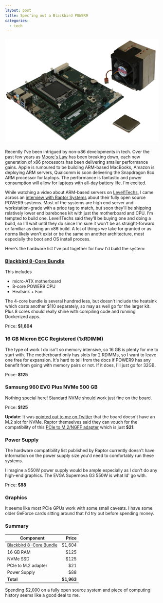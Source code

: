 ```yaml
---
layout: post
title: Spec'ing out a Blackbird POWER9
categories:
  - tech
---
```


<div style="text-align: center; margin: 20px auto">
  <a href="https://raptorcs.com/content/BK1B02/intro.html">
    <img src="/images/blackbird-board.jpg" alt="Blackbird mATX board and CPU" />
  </a>
</div>

Recently I've been intrigued by non-x86 developments in tech. Over the past few
years as [Moore's Law] has been breaking down, each new generation of x86 processors
has been delivering smaller performance gains. Apple is rumoured to be building
ARM-based MacBooks, Amazon is deploying ARM servers, Qualcomm is soon delivering
the Snapdragon 8cx ARM processor for laptops. The performance is fantastic and
power consumption will allow for laptops with all-day battery life. I'm excited.

<!--more-->

While watching a video about ARM-based servers on [Level1Techs], I came across
an [interview with Raptor Systems] about their fully open source POWER9 systems.
Most of the systems are high end server and workstation-grade with a price tag
to match, but soon they'll be shipping relatively lower end barebones kit with
just the motherboard and CPU. I'm tempted to build one. Level1Techs said they'll
be buying one and doing a build, so I'll wait until they do since I'm sure it won't
be as straight-forward or familiar as doing an x86 build. A lot of things we take
for granted or as norms likely won't exist or be the same on another architecture,
most especially the boot and OS install process.

Here's the hardware list I've put together for how I'd build the system:

### [Blackbird 8-Core Bundle]


This includes

* micro-ATX motherboard
* 8-core POWER9 CPU
* Heatsink + Fan

The 4-core bundle is several hundred less, but doesn't include the heatsink which
costs another $110 separately, so may as well go for the larger kit. Plus 8
cores should really shine with compiling code and running Dockerized apps.

Price: **$1,604**

### 16 GB Micron ECC Registered (1xRDIMM)

The type of work I do isn't so memory intensive, so 16 GB is plenty for me to
start with. The motherboard only has slots for 2 RDIMMs, so I want to leave one
free for expansion. It's hard to tell from the docs if POWER9 has any benefit from
going with memory pairs or not. If it does, I'll just go for 32GB.

Price: **$125**

### Samsung 960 EVO Plus NVMe 500 GB

Nothing special here! Standard NVMe should work just fine on the board.

Price: **$125**

**Update**: It was [pointed out to me on Twitter](https://twitter.com/RobinBa40108750/status/1128399031179403265)
that the board doesn't have an M.2 slot for NVMe. Raptor themselves said they can
vouch for the compatibility of this [PCIe to M.2/NGFF adapter](https://twitter.com/RobinBa40108750/status/1128399031179403265)
which is just **$21**.

### Power Supply

The hardware compatibility list published by Raptor currently doesn't have
information on the power supply size you'd need to comfortably run these systems.

I imagine a 550W power supply would be ample especially as I don't do any high-end
graphics. The EVGA Supernova G3 550W is what Id' go with.

Price: **$88**

### Graphics

It seems like most PCIe GPUs work with some small caveats. I have some older
GeForce cards sitting around that I'd try out before spending money.

### Summary

| Component | Price |
| ---------- | ----: |
| [Blackbird 8-Core Bundle] | $1,604 |
| 16 GB RAM | $125 |
| NVMe SSD | $125 |
| PCIe to M.2 adapter | $21 |
| Power Supply | $88 |
| **Total** | **$1,963** |

Spending $2,000 on a fully open source system and piece of computing history
seems like a good deal to me.

[Moore's Law]: https://en.wikipedia.org/wiki/Moore%27s_law
[Level1Techs]: https://www.youtube.com/channel/UC4w1YQAJMWOz4qtxinq55LQ
[interview with Raptor Systems]: https://www.youtube.com/watch?v=o5Ihqg72T3c
[Blackbird 8-Core Bundle]: https://raptorcs.com/content/BK1B02/intro.html
